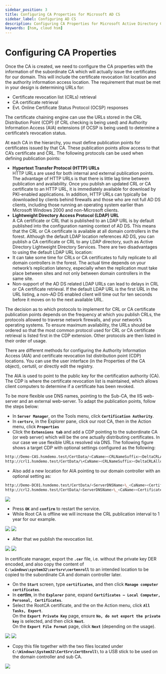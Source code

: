 ```yaml
---
sidebar_position: 3
title: Configuring CA Properties for Microsoft AD CS
sidebar_label: Configuring AD CS 
description: Configuring CA Properties for Microsoft Active Directory Certificate Services (AD CS) with Securosys Hardware Security Modules (HSMs)
keywords: [hsm, cloud hsm]
---
```


# Configuring CA Properties

Once the CA is created, we need to configure the CA properties with the information of the subordinate CA which will actually issue the certificates for our domain. This will include the certificate revocation list location and the authority information access location. 
The requirement that must be met in your design is determining URLs for:
- Certificate revocation list (CRLs) retrieval
- CA certificate retrieval
- Evt. Online Certificate Status Protocol (OCSP) responses

The certificate chaining engine can use the URLs stored in the CRL Distribution Point (CDP) (if CRL checking is being used) and Authority Information Access (AIA) extensions (if OCSP is being used) to determine a certificate’s revocation status.

At each CA in the hierarchy, you must define publication points for certificates issued by that CA. These publication points allow access to that CA’s certificate and CRL. The following protocols can be used when defining publication points:

- **Hypertext Transfer Protocol (HTTP) URLs** <br />
HTTP URLs are used for both internal and external publication points. The advantage of HTTP URLs is that there is little lag time between publication and availability. Once you publish an updated CRL or CA certificate to an HTTP URL, it is immediately available for download by PKI-enabled applications. In addition, HTTP URLs can typically be downloaded by clients behind firewalls and those who are not full AD DS clients, including those running an operating system earlier than Microsoft Windows 2000 and non-Microsoft clients.
- **Lightweight Directory Access Protocol (LDAP) URL** <br />
A CA certificate or CRL that is published to an LDAP URL is by default published into the configuration naming context of AD DS. This means that the CRL or CA certificate is available at all domain controllers in the forest. Although the default LDAP location references AD DS, you can publish a CA certificate or CRL to any LDAP directory, such as Active Directory Lightweight Directory Services. There are two disadvantages to using the default LDAP URL location:
- It can take some time for CRLs or CA certificates to fully replicate to all domain controllers in the forest. The actual time depends on your network’s replication latency, especially when the replication must take place between sites and not only between domain controllers in the same site.
- Non-support of the AD DS related LDAP URLs can lead to delays in CRL or CA certificate retrieval. If the default LDAP URL is the first URL in the URL listing, a non–AD DS enabled client will time out for ten seconds before it moves on to the next available URL.

The decision as to which protocols to implement for CRL or CA certificate publication points depends on the frequency at which you publish CRLs, the protocols allowed to traverse network firewalls, and your network’s operating systems. To ensure maximum availability, the URLs should be ordered so that the most common protocol used for CRL or CA certificate retrieval is listed first in the CDP extension. Other protocols are then listed in their order of usage.

There are different methods for configuring the Authority Information Access (AIA) and certificate revocation list distribution point (CDP) locations. You can use the user interface (in the Properties of the CA object), certutil, or directly edit the registry.

The AIA is used to point to the public key for the certification authority (CA). The CDP is where the certificate revocation list is maintained, which allows client computers to determine if a certificate has been revoked.

To be more flexible use DNS names, pointing to the Sub-CA, the IIS web-server and an external web-server. To adapt the publication points, follow the steps below:
- In **`Server Manager`**, on the Tools menu, click **`Certification Authority`**.
- In **`certsrv`**, in the Explorer pane, click our root CA, then in the Action menu, click **`Properties`**
- Click the **`Extensions tab`** and add a CDP pointing to the subordinate CA (or web server) which will be the one actually distributing certificates. In our case we use flexible URLs resolved via DNS. 
The following figure shows a target CDP with optional settings configured as the following:
```sh
http://Demo-CAS.hsmdemo.test/CertData/<CaName><CRLNameSuffix><DeltaCRLAllowed>.crl  or
http://crl1.hsmdemo.test/CertData/\<CaName><CRLNameSuffix><DeltaCRLAllowed>.crl
```
- Also add a new location for AIA pointing to our domain controller with an optional setting as:
```sh
http://Demo-DC01.hsmdemo.test/CertData/<ServerDNSName>\_<CaName><CertificateName>.crt  or
http://crl2.hsmdemo.test/CertData/<ServerDNSName>\_<CaName><CertificateName>.crt
```
![](../../../img/Demo-CA-Properties.png)

- Press **`OK`** and **`confirm`** to restart the service.
- While Root CA is offline we will increase the CRL publication interval to 1 year for our example.

![](../../../img/certsrv-properties.png)
![](../../../img/Revoked-Certificates-Properties.png)

- After that we publish the revocation list.

![](../../../img/certsrv-publish.png)
![](../../../img/Publish-CRL.png)

In certificate manager, export the **`.cer`** file, i.e. without the private key DER encoded, and also copy the content of **`C:\windows\system32\certsrv\certenroll`** to an intended location to be copied to the subordinate CA and domain controller later.
- On the **`Start`** screen, type **`certificates`**, and then click **`Manage computer certificates`**. 
- In **certlm**, in the **`Explorer`** pane, expand **`Certificates – Local Computer, Personal, Certificates`**.
- Select the RootCA certificate, and the on the Action menu, click **`All Tasks, Export`**. <br />
On the **`Export Private Key`** page, ensure **`No, do not export the private key`** is selected, and then click **`Next`**. <br /> 
On the **`Export File Format`** page, click **`Next`** (depending on the usage).

![](../../../img/Console-Certificates.png)
![](../../../img/Certificate-Export-Wizard.png)

- Copy this file together with the two files located under **`C:\Windows\System32\CertSrv\CertEnroll\`** to a USB stick to be used on the domain controller and sub CA. 

![](../../../img/Demo-CAR-RootCA-cer.png)

